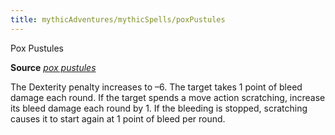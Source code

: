 ```yaml
---
title: mythicAdventures/mythicSpells/poxPustules
---
```

Pox Pustules

**Source** [_pox pustules_](advanced/spells/poxPustules.md#_pox-pustules)

The Dexterity penalty increases to –6. The target takes 1 point of bleed damage each round. If the target spends a move action scratching, increase its bleed damage each round by 1. If the bleeding is stopped, scratching causes it to start again at 1 point of bleed per round.


